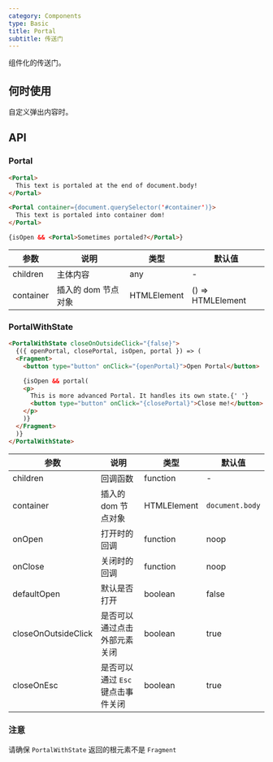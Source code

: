 ```yaml
---
category: Components
type: Basic
title: Portal
subtitle: 传送门
---
```


组件化的传送门。

## 何时使用

自定义弹出内容时。

## API

### Portal

```html
<Portal>
  This text is portaled at the end of document.body!
</Portal>

<Portal container={document.querySelector('#container')}>
  This text is portaled into container dom!
</Portal>

{isOpen && <Portal>Sometimes portaled?</Portal>}
```

| 参数      | 说明                | 类型        | 默认值            |
| --------- | ------------------- | ----------- | ----------------- |
| children  | 主体内容            | any         | -                 |
| container | 插入的 dom 节点对象 | HTMLElement | () => HTMLElement | - |

### PortalWithState

```html
<PortalWithState closeOnOutsideClick="{false}">
  {({ openPortal, closePortal, isOpen, portal }) => (
  <Fragment>
    <button type="button" onClick="{openPortal}">Open Portal</button>

    {isOpen && portal(
    <p>
      This is more advanced Portal. It handles its own state.{' '}
      <button type="button" onClick="{closePortal}">Close me!</button>
    </p>
    )}
  </Fragment>
  )}
</PortalWithState>
```

| 参数                | 说明                              | 类型        | 默认值          |
| ------------------- | --------------------------------- | ----------- | --------------- |
| children            | 回调函数                          | function    | -               |
| container           | 插入的 dom 节点对象               | HTMLElement | `document.body` | - |
| onOpen              | 打开时的回调                      | function    | noop            |
| onClose             | 关闭时的回调                      | function    | noop            |
| defaultOpen         | 默认是否打开                      | boolean     | false           |
| closeOnOutsideClick | 是否可以通过点击外部元素关闭      | boolean     | true            |
| closeOnEsc          | 是否可以通过 `Esc` 键点击事件关闭 | boolean     | true            |

### 注意

请确保 `PortalWithState` 返回的根元素不是 `Fragment`
